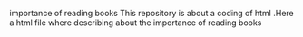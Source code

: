 importance of reading books
This repository is about a coding of html .Here a html file where describing about the importance of reading books
